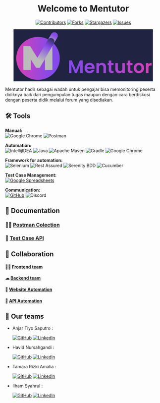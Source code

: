 <div align="center">
  <h1>Welcome to Mentutor</h1>

[![Contributors][contributors-shield]][contributors-url]
[![Forks][forks-shield]][forks-url]
[![Stargazers][stars-shield]][stars-url]
[![Issues][issues-shield]][issues-url]


<!-- PROJECT LOGO -->

<img src="logomentutor.PNG" alt="Logo" width="450" height="auto" />
</div>


Mentutor hadir sebagai wadah untuk pengajar bisa memonitoring peserta didiknya baik dari pengumpulan tugas maupun dengan cara berdiskusi dengan peserta didik melalui forum yang disediakan. 







## 🛠 Tools
**Manual:**  
![Google Chrome](https://img.shields.io/badge/Google%20Chrome-4285F4?style=for-the-badge&logo=GoogleChrome&logoColor=white)
![Postman](https://img.shields.io/badge/Postman-FF6C37?style=for-the-badge&logo=postman&logoColor=white)

**Automation:**  
![IntellijIDEA](https://img.shields.io/badge/IntelliJIDEA-000000.svg?style=for-the-badge&logo=intellij-idea&logoColor=white)
![Java](https://img.shields.io/badge/java-%23ED8B00.svg?style=for-the-badge&logo=java&logoColor=white)
![Apache Maven](https://img.shields.io/badge/Apache%20Maven-C71A36?style=for-the-badge&logo=Apache%20Maven&logoColor=white)
![Gradle](https://img.shields.io/badge/Gradle-02303A.svg?style=for-the-badge&logo=Gradle&logoColor=white)
![Google Chrome](https://img.shields.io/badge/Google%20Chrome-4285F4?style=for-the-badge&logo=GoogleChrome&logoColor=white)

**Framework for automation:**  
![Selenium](https://img.shields.io/badge/-selenium-%43B02A?style=for-the-badge&logo=selenium&logoColor=white)
![Rest Assured](https://img.shields.io/badge/-rest%20assured-000000?style=for-the-badge&logoColor=black)
![Serenity BDD](https://img.shields.io/badge/-serenity%20bdd-16a67a?style=for-the-badge&logoColor=black)
![Cucumber](https://img.shields.io/badge/-cucumber-4bc47b?style=for-the-badge&logoColor=black)

**Test Case Management:**  
[![Google Spreadsheets](https://img.shields.io/badge/-Google%20Spreadsheets-4bc47b?style=for-the-badge&logoColor=black)](https://docs.google.com/spreadsheets/d/1Z9_OOaHYA0vtr8zDXoA1mKcc-8PBHyUO5ON9oalO_nc/edit#gid=1997120373)

**Communication:**  
[![GitHub](https://img.shields.io/badge/github-%23121011.svg?style=for-the-badge&logo=github&logoColor=white)](https://github.com/orgs/Capstone-Group3-Mentutor/projects/1/views/1)
![Discord](https://img.shields.io/badge/Discord-%237289DA.svg?style=for-the-badge&logo=discord&logoColor=white)

## 📓 Documentation
### 👨‍🚀  [Postman Colection](https://www.postman.com/interstellar-space-651335/workspace/team-workspace)
### 👀  [Test Case API](https://docs.google.com/spreadsheets/d/1yvUPSNu_cFYeve4Y_bsnYWpGjRQqWCiKXkEB6yuAK0k/edit#gid=2117470798)


## 🤝 Collaboration
#### 👨‍💻 [Frontend team](https://github.com/Capstone-Group3-Mentutor/Front-End)
#### ☁  [Backend team](https://github.com/Capstone-Group3-Mentutor/Back_End)
#### 🐞 [Website Automation](https://github.com/Capstone-Group3-Mentutor/QE-UI)
#### 🐞 [API Automation](https://github.com/Capstone-Group3-Mentutor/QE-API)



## 📱 Our teams

- Anjar Tiyo Saputro :

  [![GitHub](https://img.shields.io/badge/-Anjar-black?style=for-the-badge&logo=github&logoColor=white)]([https://github.com/AnjarTiyo)  [![LinkedIn](https://img.shields.io/badge/-Anjar-blue?style=for-the-badge&logo=linkedin&logoColor=white)](https://www.linkedin.com/in/anjartiyo/)
- Havid Nursahgandi :

    [![GitHub](https://img.shields.io/badge/-Havid-black?style=for-the-badge&logo=github&logoColor=white)]([https://github.com/havidn)  [![LinkedIn](https://img.shields.io/badge/-Havid-blue?style=for-the-badge&logo=linkedin&logoColor=white)](https://www.linkedin.com/in/havid-nursahgandi/)

- Tamara Rizki Amalia : 
  
  [![GitHub](https://img.shields.io/badge/-Tamara-black?style=for-the-badge&logo=github&logoColor=white)]([https://github.com/amalliarizkii)  [![LinkedIn](https://img.shields.io/badge/-Tamara-blue?style=for-the-badge&logo=linkedin&logoColor=white)](https://www.linkedin.com/in/tamaraamalia20/)

- Ilham Syahrul : 

  [![GitHub](https://img.shields.io/badge/-Ilham-black?style=for-the-badge&logo=github&logoColor=white)]([https://github.com/Ilhamsyhs)  [![LinkedIn](https://img.shields.io/badge/-Ilham-blue?style=for-the-badge&logo=linkedin&logoColor=white)](https://www.linkedin.com/in/ilhamsyahrulsa/)
  
  
  
[contributors-shield]: https://img.shields.io/github/contributors/Capstone-Group3-Mentutor/QE-API.svg?style=for-the-badge
[contributors-url]: https://github.com/Capstone-Group3-Mentutor/QE-API/graphs/contributors
[forks-shield]: https://img.shields.io/github/forks/Capstone-Group3-Mentutor/QE-API.svg?style=for-the-badge
[forks-url]: https://github.com/Capstone-Group3-Mentutor/QE-API/network/members
[stars-shield]: https://img.shields.io/github/stars/Capstone-Group3-Mentutor/QE-API.svg?style=for-the-badge
[stars-url]: https://github.com/Capstone-Group3-Mentutor/QE-API/stargazers
[issues-shield]: https://img.shields.io/github/issues/Capstone-Group3-Mentutor/QE-API.svg?style=for-the-badge
[issues-url]: https://github.com/Capstone-Group3-Mentutor/QE-API/issues
